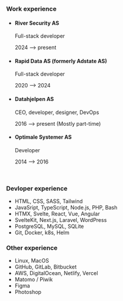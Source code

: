 ### Work experience

- #### River Security AS

  Full-stack developer

  2024 ⟶ present

- #### Rapid Data AS (formerly Adstate AS)

  Full-stack developer

  2020 ⟶ 2024

- #### Datahjelpen AS

  CEO, developer, designer, DevOps

  2016 ⟶ present (Mostly part-time)

- #### Optimale Systemer AS

  Developer

  2014 ⟶ 2016

<br/>

### Devloper experience

- HTML, CSS, SASS, Tailwind
- JavaSript, TypeScript, Node.js, PHP, Bash
- HTMX, Svelte, React, Vue, Angular
- SvelteKit, Next.js, Laravel, WordPress
- PostgreSQL, MySQL, SQLite
- Git, Docker, k8s, Helm

### Other experience

- Linux, MacOS
- GitHub, GitLab, Bitbucket
- AWS, DigitalOcean, Netlify, Vercel
- Matomo / Piwik
- Figma
- Photoshop
